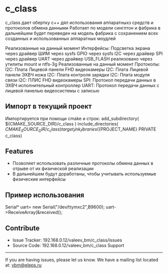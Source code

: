 c_class
========

c_class дает обертку с++ дял использования аппаратныхз средств и протоколов обмена данными
Работает по модели синглтон и фабрика в дальнейшем будет переведен на модель фабрика с сохранением всех созданных и использованных аппаратных моудлей

Реализованные на данный момент Интерфейсы:
Подсветка экрана через драйвер
ШИМ через sysfs
GPIO через sysfs
I2С через драйвер
SPI через драйвер
UART через драйвер
USB_FLASH реализовано через утилиты mount и ntfs-3g
Реализованные на данный момент Протоколы:
I2С: Плата Лицевой панели FHD видеокамеры
I2С: Плата Лицевой панели ЭХВЧ ножа
I2С: Плата контроля зарядки
I2С: Плата модуля связи
I2С: ПЛИС FHD видеокамеры
SPI: Протокол передачи данных в ЭХВЧ исполнительный контроллер
UART:  Протокол передачи данных с лицевой панелью видеосистемы с записью

Импорт в текущий проект
------------------------
Импортируется при помощи cmake и строк:
add_subdirectory( ${CMAKE_SOURCE_DIR}/c_class )
include_directories( ${CMAKE_SOURCE_DIR}/c_class)
target_link_libraries (${PROJECT_NAME} PRIVATE c_class)

Features
--------

- Позволяет использовать различные протоколы обмена данных в отрыве от их физической реализации
- В дальнейшем будут доработаны, чтобы учитывать используемые физические интерфейсы

Пример использования
-------------

Serial* uart= new Serial("/dev/ttymxc2",B9600);
uart->ReceiveArray(&received));

Contribute
----------

- Issue Tracker: 192.168.0.12/valeev_bm/c_class/issues
- Source Code: 192.168.0.12/valeev_bm/c_class
Support
-------

If you are having issues, please let us know.
We have a mailing list located at: vbm@eleps.ru